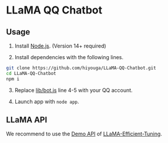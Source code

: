 # LLaMA QQ Chatbot

## Usage

1. Install [Node.js](https://nodejs.org). (Version 14+ required)

2. Install dependencies with the following lines.
```bash
git clone https://github.com/hiyouga/LLaMA-QQ-Chatbot.git
cd LLaMA-QQ-Chatbot
npm i
```

3. Replace [lib/bot.js](lib/bot.js) line 4-5 with your QQ account.

4. Launch app with `node app`.

## LLaMA API

We recommend to use the [Demo API](https://github.com/hiyouga/LLaMA-Efficient-Tuning/blob/main/src/api_demo.py) of [LLaMA-Efficient-Tuning](https://github.com/hiyouga/LLaMA-Efficient-Tuning).
